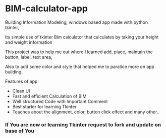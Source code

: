 # BIM-calculator-app
Building Information Modeling, windows based app made with python tkinter, 


Its simple use of tkinter Bim calculator that calculates by taking your height and weight information 


This project was to help me out where I learned add, place, maintain the button, label, text area,

Also to add some color and style that helped me to paratice more on app building.



Features of app:

- Clean Ui
- Fast and efficient Calculation of BIM
- Well structured Code with Important Comment
- Best starter for learning Tkinter
- Teaches about the alignment, color, button click effect and many other..

### If You are new or learning Tkinter request to fork and update on base of You
